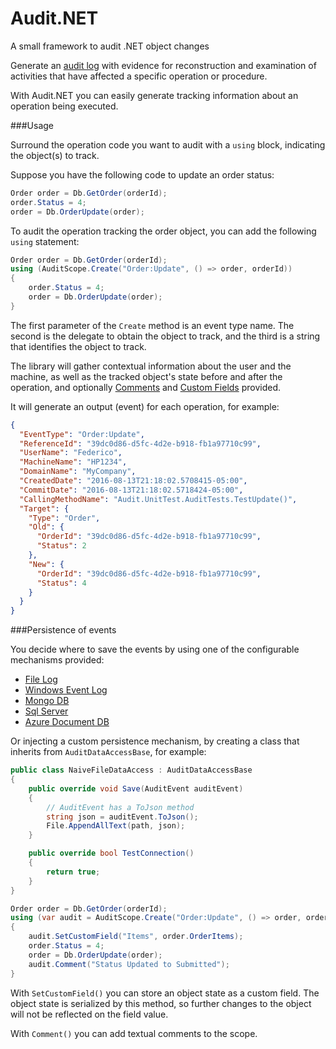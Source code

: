 # Audit.NET
A small framework to audit .NET object changes

Generate an [audit log](https://en.wikipedia.org/wiki/Audit_trail) with evidence for reconstruction and examination of activities that have affected a specific operation or procedure. 

With Audit.NET you can easily generate tracking information about an operation being executed.

###Usage

Surround the operation code you want to audit with a `using` block, indicating the object(s) to track.

Suppose you have the following code to update an order status:

```c#
Order order = Db.GetOrder(orderId);
order.Status = 4;
order = Db.OrderUpdate(order);
```

To audit the operation tracking the order object, you can add the following `using` statement:
```c#
Order order = Db.GetOrder(orderId);
using (AuditScope.Create("Order:Update", () => order, orderId))
{
    order.Status = 4;
    order = Db.OrderUpdate(order);
}
```

The first parameter of the `Create` method is an event type name. The second is the delegate to obtain the object to track, and the third is a string that identifies the object to track.

The library will gather contextual information about the user and the machine, as well as the tracked object's state before and after the operation, and optionally [Comments]() and [Custom Fields]() provided.

It will generate an output (event) for each operation, for example:

```json
{
  "EventType": "Order:Update",
  "ReferenceId": "39dc0d86-d5fc-4d2e-b918-fb1a97710c99",
  "UserName": "Federico",
  "MachineName": "HP1234",
  "DomainName": "MyCompany",
  "CreatedDate": "2016-08-13T21:18:02.5708415-05:00",
  "CommitDate": "2016-08-13T21:18:02.5718424-05:00",
  "CallingMethodName": "Audit.UnitTest.AuditTests.TestUpdate()",
  "Target": {
    "Type": "Order",
    "Old": {
      "OrderId": "39dc0d86-d5fc-4d2e-b918-fb1a97710c99",
      "Status": 2
    },
    "New": {
      "OrderId": "39dc0d86-d5fc-4d2e-b918-fb1a97710c99",
      "Status": 4
    }
  }
}
```

###Persistence of events

You decide where to save the events by using one of the configurable mechanisms provided:

- [File Log]()
- [Windows Event Log]()
- [Mongo DB]()
- [Sql Server]()
- [Azure Document DB]()

Or injecting a custom persistence mechanism, by creating a class that inherits from `AuditDataAccessBase`, for example:

```c#
public class NaiveFileDataAccess : AuditDataAccessBase
{
    public override void Save(AuditEvent auditEvent)
    {
        // AuditEvent has a ToJson method
        string json = auditEvent.ToJson();
        File.AppendAllText(path, json);
    }

    public override bool TestConnection()
    {
        return true;
    }
}
```


```c#
Order order = Db.GetOrder(orderId);
using (var audit = AuditScope.Create("Order:Update", () => order, orderId))
{
    audit.SetCustomField("Items", order.OrderItems);
    order.Status = 4;
    order = Db.OrderUpdate(order);
    audit.Comment("Status Updated to Submitted");
}
```

With `SetCustomField()` you can store an object state as a custom field. The object state is serialized by this method, so further changes to the object will not be reflected on the field value.

With `Comment()` you can add textual comments to the scope.



